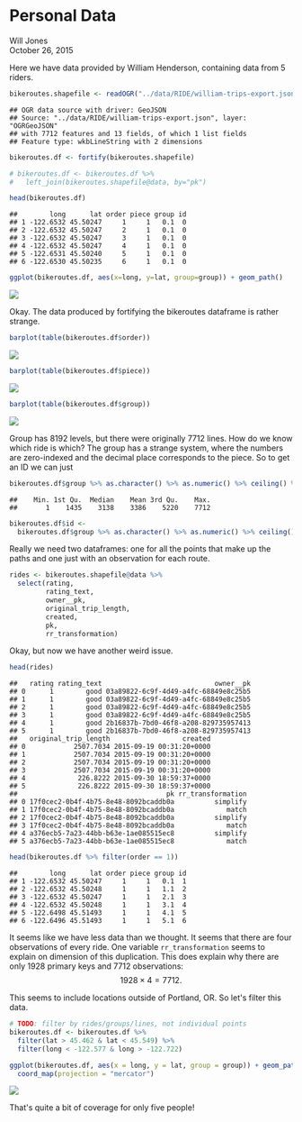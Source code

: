# Personal Data
Will Jones  
October 26, 2015  



Here we have data provided by William Henderson, containing data from 5 riders.



```r
bikeroutes.shapefile <- readOGR("../data/RIDE/william-trips-export.json", "OGRGeoJSON", p4s="+proj=tmerc +ellps=WGS84")
```

```
## OGR data source with driver: GeoJSON 
## Source: "../data/RIDE/william-trips-export.json", layer: "OGRGeoJSON"
## with 7712 features and 13 fields, of which 1 list fields
## Feature type: wkbLineString with 2 dimensions
```

```r
bikeroutes.df <- fortify(bikeroutes.shapefile)

# bikeroutes.df <- bikeroutes.df %>%
#   left_join(bikeroutes.shapefile@data, by="pk")

head(bikeroutes.df)
```

```
##        long      lat order piece group id
## 1 -122.6532 45.50247     1     1   0.1  0
## 2 -122.6532 45.50247     2     1   0.1  0
## 3 -122.6532 45.50247     3     1   0.1  0
## 4 -122.6532 45.50247     4     1   0.1  0
## 5 -122.6531 45.50240     5     1   0.1  0
## 6 -122.6530 45.50235     6     1   0.1  0
```

```r
ggplot(bikeroutes.df, aes(x=long, y=lat, group=group)) + geom_path()
```

![](personal-data_files/figure-html/unnamed-chunk-2-1.png) 

Okay. The data produced by fortifying the bikeroutes dataframe is rather strange.


```r
barplot(table(bikeroutes.df$order))
```

![](personal-data_files/figure-html/unnamed-chunk-3-1.png) 

```r
barplot(table(bikeroutes.df$piece))
```

![](personal-data_files/figure-html/unnamed-chunk-3-2.png) 

```r
barplot(table(bikeroutes.df$group))
```

![](personal-data_files/figure-html/unnamed-chunk-3-3.png) 

Group has 8192 levels, but there were originally 7712 lines. How do we know which
ride is which? The group has a strange system, where the numbers are zero-indexed
and the decimal place corresponds to the piece. So to get an ID we can just 


```r
bikeroutes.df$group %>% as.character() %>% as.numeric() %>% ceiling() %>% summary()
```

```
##    Min. 1st Qu.  Median    Mean 3rd Qu.    Max. 
##       1    1435    3138    3386    5220    7712
```

```r
bikeroutes.df$id <-
  bikeroutes.df$group %>% as.character() %>% as.numeric() %>% ceiling()
```

Really we need two dataframes: one for all the points that make up the paths
and one just with an observation for each route.


```r
rides <- bikeroutes.shapefile@data %>%
  select(rating,
         rating_text,
         owner__pk,
         original_trip_length,
         created,
         pk,
         rr_transformation)
```

Okay, but now we have another weird issue.


```r
head(rides)
```

```
##   rating rating_text                            owner__pk
## 0      1        good 03a89822-6c9f-4d49-a4fc-68849e8c25b5
## 1      1        good 03a89822-6c9f-4d49-a4fc-68849e8c25b5
## 2      1        good 03a89822-6c9f-4d49-a4fc-68849e8c25b5
## 3      1        good 03a89822-6c9f-4d49-a4fc-68849e8c25b5
## 4      1        good 2b16837b-7bd0-46f8-a208-829735957413
## 5      1        good 2b16837b-7bd0-46f8-a208-829735957413
##   original_trip_length                  created
## 0            2507.7034 2015-09-19 00:31:20+0000
## 1            2507.7034 2015-09-19 00:31:20+0000
## 2            2507.7034 2015-09-19 00:31:20+0000
## 3            2507.7034 2015-09-19 00:31:20+0000
## 4             226.8222 2015-09-30 18:59:37+0000
## 5             226.8222 2015-09-30 18:59:37+0000
##                                     pk rr_transformation
## 0 17f0cec2-0b4f-4b75-8e48-8092bcaddb0a          simplify
## 1 17f0cec2-0b4f-4b75-8e48-8092bcaddb0a             match
## 2 17f0cec2-0b4f-4b75-8e48-8092bcaddb0a          simplify
## 3 17f0cec2-0b4f-4b75-8e48-8092bcaddb0a             match
## 4 a376ecb5-7a23-44bb-b63e-1ae085515ec8          simplify
## 5 a376ecb5-7a23-44bb-b63e-1ae085515ec8             match
```

```r
head(bikeroutes.df %>% filter(order == 1))
```

```
##        long      lat order piece group id
## 1 -122.6532 45.50247     1     1   0.1  1
## 2 -122.6532 45.50248     1     1   1.1  2
## 3 -122.6532 45.50247     1     1   2.1  3
## 4 -122.6532 45.50248     1     1   3.1  4
## 5 -122.6498 45.51493     1     1   4.1  5
## 6 -122.6496 45.51493     1     1   5.1  6
```

It seems like we have less data than we thought. It seems that there are four
observations of every ride. One variable `rr_transformation` seems to explain
on dimension of this duplication. This does explain why there are only 1928
primary keys and 7712 observations:
$$1928 \times 4 = 7712.$$

This seems to include locations outside of Portland, OR. So let's filter this data.


```r
# TODO: filter by rides/groups/lines, not individual points
bikeroutes.df <- bikeroutes.df %>%
  filter(lat > 45.462 & lat < 45.549) %>%
  filter(long < -122.577 & long > -122.722)

ggplot(bikeroutes.df, aes(x = long, y = lat, group = group)) + geom_path() +
  coord_map(projection = "mercator")
```

![](personal-data_files/figure-html/unnamed-chunk-7-1.png) 

That's quite a bit of coverage for only five people!
